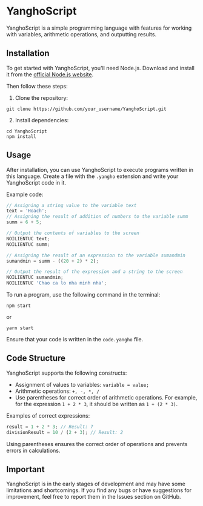 # YanghoScript

YanghoScript is a simple programming language with features for working with variables, arithmetic operations, and outputting results.

## Installation

To get started with YanghoScript, you'll need Node.js. Download and install it from the [official Node.js website](https://nodejs.org/).

Then follow these steps:

1. Clone the repository:

```
git clone https://github.com/your_username/YanghoScript.git
```

2. Install dependencies:

```
cd YanghoScript
npm install
```

## Usage

After installation, you can use YanghoScript to execute programs written in this language. Create a file with the `.yangho` extension and write your YanghoScript code in it.

Example code:

```javascript
// Assigning a string value to the variable text
text = 'Hoach';
// Assigning the result of addition of numbers to the variable summ
summ = 6 + 5;

// Output the contents of variables to the screen
NOILIENTUC text;
NOILIENTUC summ;

// Assigning the result of an expression to the variable sumandmin
sumandmin = summ - ((20 + 2) * 2);

// Output the result of the expression and a string to the screen
NOILIENTUC sumandmin;
NOILIENTUC 'Chao ca lo nha minh nha';
```

To run a program, use the following command in the terminal:

```
npm start
```

or

```
yarn start
```

Ensure that your code is written in the `code.yangho` file.

## Code Structure

YanghoScript supports the following constructs:

- Assignment of values to variables: `variable = value;`
- Arithmetic operations: `+, -, *, /`
- Use parentheses for correct order of arithmetic operations. For example, for the expression `1 + 2 * 3`, it should be written as `1 + (2 * 3)`.

Examples of correct expressions:

```javascript
result = 1 + 2 * 3; // Result: 7
divisionResult = 10 / (2 + 3); // Result: 2
```

Using parentheses ensures the correct order of operations and prevents errors in calculations.

## Important

YanghoScript is in the early stages of development and may have some limitations and shortcomings. If you find any bugs or have suggestions for improvement, feel free to report them in the Issues section on GitHub.
